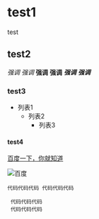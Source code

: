 # test1
test

## test2
*强调*
_强调_
**强调**
__强调__
***强调***
___强调___

### test3
   * 列表1
     + 列表2
       - 列表3
    


#### test4

[百度一下，你就知道](http://www.baidu.com "百度一下")

![百度](/http://img07.tooopen.com/images/20170316/tooopen_sy_201956178977.jpg "百度图片")


`
代码代码代码
代码代码代码
`


```
 代码代码代码
 代码代码代码
 
```

